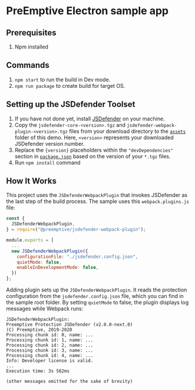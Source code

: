 # PreEmptive Electron sample app

## Prerequisites
1. Npm installed

## Commands
1. `npm start` to run the build in Dev mode.
2. `npm run package` to create build for target OS.

## Setting up the JSDefender Toolset

1. If you have not done yet, install [JSDefender](https://www.preemptive.com/products/jsdefender/downloads) on your machine.
2. Copy the `jsdefender-core-<version>.tgz` and `jsdefender-webpack-plugin-<version>.tgz` files from your download directory to the [`assets`](assets/) folder of this demo. Here, `<version>` represents your downloaded JSDefender version number.
3. Replace the `{version}` placeholders within the `"devDependencies"` section in [`package.json`](package.json) based on the version of your `*.tgz` files.
4. Run `npm install` command

## How It Works

This project uses the `JSDefenderWebpackPlugin` that invokes JSDefender as the last step of the build process. The sample uses this `webpack.plugins.js` file:

```javascript
const {
  JSDefenderWebpackPlugin,
} = require("@preemptive/jsdefender-webpack-plugin");

module.exports = [
  ...
  new JSDefenderWebpackPlugin({
    configurationFile: "./jsdefender.config.json",
    quietMode: false,
    enableInDevelopmentMode: false,
  })
};
```

Adding plugin sets up the `JSDefenderWebpackPlugin`. It reads the protection configuration from the `jsdefender.config.json` file, which you can find in the sample root folder. By setting `quietMode` to false, the plugin displays log messages while Webpack runs:

```
JSDefenderWebpackPlugin:
Preemptive Protection JSDefender (v2.0.0-next.0)
(C) Preemptive, 2019-2020
Processing chunk id: 0, name: ...
Processing chunk id: 1, name: ...
Processing chunk id: 2, name: ...
Processing chunk id: 3, name: ...
Processing chunk id: 4, name: ...
Info: Developer license is valid.
...
Execution time: 3s 562ms

(other messages omitted for the sake of brevity)
```

